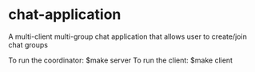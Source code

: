 # chat-application
A multi-client multi-group chat application that allows user to create/join chat groups

To run the coordinator: $make server
To run the client: $make client
